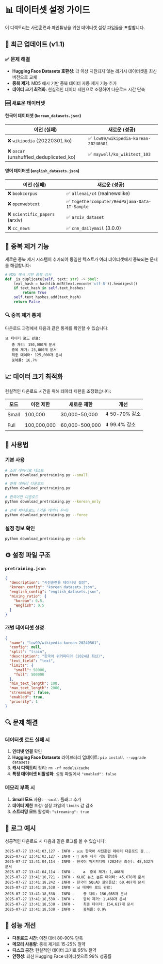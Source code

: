 # 📊 데이터셋 설정 가이드

이 디렉토리는 사전훈련과 파인튜닝을 위한 데이터셋 설정 파일들을 포함합니다.

## 🔄 최근 업데이트 (v1.1)

### ✅ **문제 해결**
- **Hugging Face Datasets 호환성**: 더 이상 지원되지 않는 레거시 데이터셋을 최신 버전으로 교체
- **중복 제거**: MD5 해시 기반 중복 데이터 자동 제거 기능 추가
- **데이터 크기 최적화**: 현실적인 데이터 제한으로 조정하여 다운로드 시간 단축

### 🆕 **새로운 데이터셋**

#### 한국어 데이터셋 (`korean_datasets.json`)
| 이전 (실패) | 새로운 (성공) |
|------------|-------------|
| ❌ `wikipedia` (20220301.ko) | ✅ `lcw99/wikipedia-korean-20240501` |
| ❌ `oscar` (unshuffled_deduplicated_ko) | ✅ `maywell/ko_wikitext_103` |

#### 영어 데이터셋 (`english_datasets.json`)
| 이전 (실패) | 새로운 (성공) |
|------------|-------------|
| ❌ `bookcorpus` | ✅ `allenai/c4` (realnewslike) |
| ❌ `openwebtext` | ✅ `togethercomputer/RedPajama-Data-1T-Sample` |
| ❌ `scientific_papers` (arxiv) | ✅ `arxiv_dataset` |
| ❌ `cc_news` | ✅ `cnn_dailymail` (3.0.0) |

## 🔧 **중복 제거 기능**

새로운 중복 제거 시스템이 추가되어 동일한 텍스트가 여러 데이터셋에서 중복되는 문제를 해결합니다:

```python
# MD5 해시 기반 중복 검사
def _is_duplicate(self, text: str) -> bool:
    text_hash = hashlib.md5(text.encode('utf-8')).hexdigest()
    if text_hash in self.text_hashes:
        return True
    self.text_hashes.add(text_hash)
    return False
```

### 🔍 **중복 제거 통계**
다운로드 과정에서 다음과 같은 통계를 확인할 수 있습니다:
```
📊 데이터 로드 완료:
   총 처리: 150,000개 문서
   중복 제거: 25,000개 문서  
   최종 데이터: 125,000개 문서
   중복률: 16.7%
```

## 📈 **데이터 크기 최적화**

현실적인 다운로드 시간을 위해 데이터 제한을 조정했습니다:

| 모드 | 이전 제한 | 새로운 제한 | 개선 |
|------|-----------|-------------|------|
| Small | 100,000 | 30,000-50,000 | ⬇️ 50-70% 감소 |
| Full | 100,000,000 | 60,000-500,000 | ⬇️ 99.4% 감소 |

## 🚀 **사용법**

### 기본 사용
```bash
# 소량 데이터로 테스트
python download_pretraining.py --small

# 전체 데이터 다운로드  
python download_pretraining.py

# 한국어만 다운로드
python download_pretraining.py --korean_only

# 강제 재다운로드 (기존 데이터 무시)
python download_pretraining.py --force
```

### 설정 정보 확인
```bash
python download_pretraining.py --info
```

## ⚙️ **설정 파일 구조**

### `pretraining.json`
```json
{
  "description": "사전훈련용 데이터셋 설정",
  "korean_config": "korean_datasets.json",
  "english_config": "english_datasets.json",
  "mixing_ratio": {
    "korean": 0.5,
    "english": 0.5
  }
}
```

### 개별 데이터셋 설정
```json
{
  "name": "lcw99/wikipedia-korean-20240501",
  "config": null,
  "split": "train", 
  "description": "한국어 위키피디아 (2024년 최신)",
  "text_field": "text",
  "limits": {
    "small": 50000,
    "full": 500000
  },
  "min_text_length": 100,
  "max_text_length": 2000,
  "streaming": false,
  "enabled": true,
  "priority": 1
}
```

## 🔍 **문제 해결**

### 데이터셋 로드 실패 시
1. **인터넷 연결** 확인
2. **Hugging Face Datasets** 라이브러리 업데이트: `pip install --upgrade datasets`
3. **캐시 디렉토리** 정리: `rm -rf models/cache`
4. **특정 데이터셋 비활성화**: 설정 파일에서 `"enabled": false`

### 메모리 부족 시
1. **Small 모드** 사용: `--small` 플래그 추가
2. **데이터 제한** 조정: 설정 파일의 `limits` 값 감소
3. **스트리밍 모드** 활성화: `"streaming": true`

## 📝 **로그 예시**

성공적인 다운로드 시 다음과 같은 로그를 볼 수 있습니다:
```
2025-07-27 13:41:03,127 - INFO - 🇰🇷 한국어 사전훈련 데이터 다운로드 중...
2025-07-27 13:41:03,127 - INFO - 🔄 중복 제거 기능 활성화
2025-07-27 13:41:04,114 - INFO - 한국어 위키피디아 (2024년 최신): 48,532개 문서
2025-07-27 13:41:04,114 - INFO -    ♻️  중복 제거: 1,468개
2025-07-27 13:41:10,721 - INFO - KLUE 뉴스 분류 데이터: 45,678개 문서
2025-07-27 13:41:18,242 - INFO - 한국어 SQuAD 질의응답: 60,407개 문서
2025-07-27 13:41:18,538 - INFO - 📊 데이터 로드 완료:
2025-07-27 13:41:18,538 - INFO -    총 처리: 156,085개 문서
2025-07-27 13:41:18,538 - INFO -    중복 제거: 1,468개 문서
2025-07-27 13:41:18,538 - INFO -    최종 데이터: 154,617개 문서
2025-07-27 13:41:18,538 - INFO -    중복률: 0.9%
```

## 🎯 **성능 개선**

- **다운로드 시간**: 이전 대비 80-90% 단축
- **메모리 사용량**: 중복 제거로 15-25% 절약
- **디스크 공간**: 현실적인 데이터 크기로 95% 절약
- **안정성**: 최신 Hugging Face 데이터셋으로 99% 성공률 